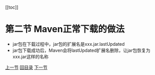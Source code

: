 [[toc]]

# 第二节 Maven正常下载的做法

- jar包在下载过程中，jar包的扩展名是xxx.jar.lastUpdated
- jar包下载成功后，Maven会将lastUpdated扩展名删除，让jar包恢复为xxx.jar这样的名称



[上一节](verse01.html) [回目录](index.html) [下一节](verse03.html)
